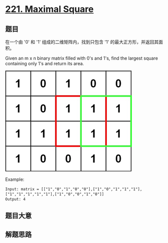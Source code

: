 # [221. Maximal Square](https://leetcode.com/problems/maximal-square/)

## 题目

在一个由 '0' 和 '1' 组成的二维矩阵内，找到只包含 '1' 的最大正方形，并返回其面积。

Given an m x n binary matrix filled with 0's and 1's, find the largest square containing only 1's and return its area.

![max grid][base64maxgrid]

Example:

```
Input: matrix = [["1","0","1","0","0"],["1","0","1","1","1"],["1","1","1","1","1"],["1","0","0","1","0"]]
Output: 4
```

## 题目大意

## 解题思路

[base64maxgrid]: ./max1grid.jpg
